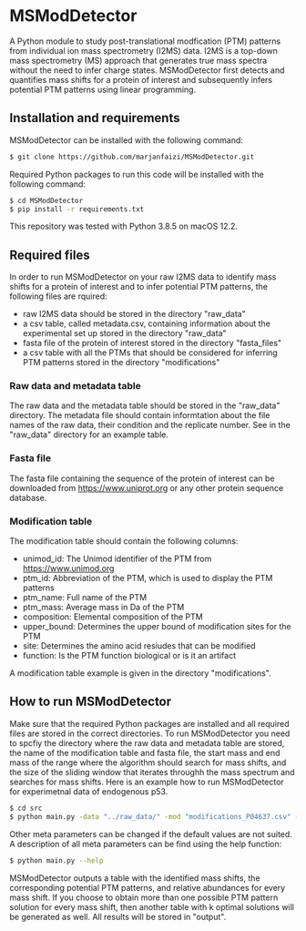 # MSModDetector
A Python module to study post-translational modfication (PTM) patterns from individual ion mass spectrometry (I2MS) data.
I2MS is a top-down mass spectrometry (MS) approach that generates true mass spectra without the need to infer charge states.
MSModDetector first detects and quantifies mass shifts for a protein of interest and subsequently infers potential PTM patterns using linear programming. 


## Installation and requirements
MSModDetector can be installed with the following command:
```bash
$ git clone https://github.com/marjanfaizi/MSModDetector.git
```

Required Python packages to run this code will be installed with the following command:
```bash
$ cd MSModDetector
$ pip install -r requirements.txt
```

This repository was tested with Python 3.8.5 on macOS 12.2.

## Required files
In order to run MSModDetector on your raw I2MS data to identify mass shifts for a protein of interest and to infer potential PTM patterns, the following files are rquired:
- raw I2MS data should be stored in the directory "raw_data"
- a csv table, called metadata.csv, containing information about the experimental set up stored in the directory "raw_data"
- fasta file of the protein of interest stored in the directory "fasta_files"
- a csv table with all the PTMs that should be considered for inferring PTM patterns stored in the directory "modifications"

### Raw data and metadata table
The raw data and the metadata table should be stored in the "raw_data" directory. The metadata file should contain informtation about the file names of the raw data, their condition and the replicate number. See in the "raw_data" directory for an example table.

### Fasta file
The fasta file containing the sequence of the protein of interest can be downloaded from https://www.uniprot.org or any other protein sequence database.

### Modification table
The modification table should contain the following columns:
- unimod_id: The Unimod identifier of the PTM	from https://www.unimod.org
- ptm_id:	Abbreviation of the PTM, which is used to display the PTM patterns
- ptm_name: Full name of the PTM
- ptm_mass: Average mass in Da of the PTM
- composition: Elemental composition of the PTM
- upper_bound: Determines the upper bound of modification sites for the PTM
- site: Determines the amino acid resiudes that can be modified	
- function: Is the PTM function biological or is it an artifact

A modification table example is given in the directory "modifications". 

## How to run MSModDetector
Make sure that the required Python packages are installed and all required files are stored in the correct directories. To run MSModDetector you need to spcfiy the directory where the raw data and metadata table are stored, the name of the modification table and fasta file, the start mass and end mass of the range where the algorithm should search for mass shifts, and the size of the sliding window that iterates throughh the mass spectrum and searches for mass shifts. Here is an example how to run MSModDetector for experimetnal data of endogenous p53.

```bash
$ cd src
$ python main.py -data "../raw_data/" -mod "modifications_P04637.csv" -fasta "P04637.fasta" -start 43750.0 -end 44520.0 -wsize 10
```

Other meta parameters can be changed if the default values are not suited. A description of all meta parameters can be find using the help function:
```bash
$ python main.py --help
```

MSModDetector outputs a table with the identified mass shifts, the corresponding potential PTM patterns, and relative abundances for every mass shift. If you choose to obtain more than one possible PTM pattern solution for every mass shift, then another table with k optimal solutions will be generated as well. All results will be stored in "output". 

